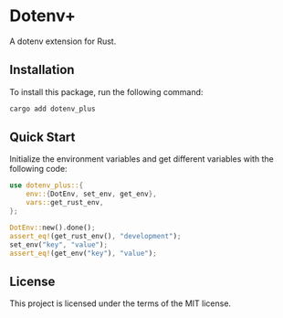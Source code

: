 # Dotenv+

A dotenv extension for Rust.

## Installation

To install this package, run the following command:

```bash
cargo add dotenv_plus
```

## Quick Start

Initialize the environment variables and get different variables with the following code:

```rust
use dotenv_plus::{
    env::{DotEnv, set_env, get_env},
    vars::get_rust_env,
};

DotEnv::new().done();
assert_eq!(get_rust_env(), "development");
set_env("key", "value");
assert_eq!(get_env("key"), "value");
```

## License

This project is licensed under the terms of the MIT license.
